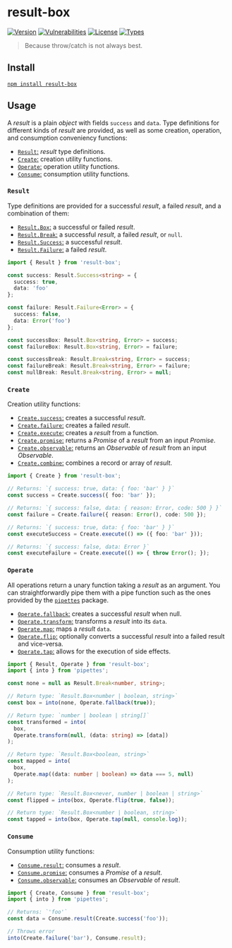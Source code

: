 # result-box

[![Version](https://img.shields.io/npm/v/result-box.svg)](https://www.npmjs.com/package/result-box)
[![Vulnerabilities](https://img.shields.io/snyk/vulnerabilities/npm/result-box.svg)](https://snyk.io/test/npm/result-box)
[![License](https://img.shields.io/github/license/rafamel/utils.svg)](https://github.com/rafamel/result-box/blob/master/LICENSE)
[![Types](https://img.shields.io/npm/types/result-box.svg)](https://www.npmjs.com/package/result-box)

> Because throw/catch is not always best.

## Install

[`npm install result-box`](https://www.npmjs.com/package/result-box)

## Usage

A *result* is a plain *object* with fields `success` and `data`. Type definitions for different kinds of *result* are provided, as well as some creation, operation, and consumption conveniency functions:

* [`Result`:](#result) *result* type definitions.
* [`Create`:](#create) creation utility functions.
* [`Operate`:](#operate) operation utility functions.
* [`Consume`:](#consume) consumption utility functions.

### `Result`

Type definitions are provided for a successful *result*, a failed *result*, and a combination of them:

* [`Result.Box`:](https://rafamel.github.io/utils/result-box/modules/Result.html#Box) a successful or failed *result*.
* [`Result.Break`:](https://rafamel.github.io/utils/result-box/modules/Result.html#Break) a successful *result*, a failed *result*, or `null`.
* [`Result.Success`:](https://rafamel.github.io/utils/result-box/modules/Result.html#Success) a successful *result*.
* [`Result.Failure`:](https://rafamel.github.io/utils/result-box/modules/Result.html#Failure) a failed *result*.

```typescript
import { Result } from 'result-box';

const success: Result.Success<string> = {
  success: true,
  data: 'foo'
};

const failure: Result.Failure<Error> = {
  success: false,
  data: Error('foo')
};

const successBox: Result.Box<string, Error> = success;
const failureBox: Result.Box<string, Error> = failure;

const successBreak: Result.Break<string, Error> = success;
const failureBreak: Result.Break<string, Error> = failure;
const nullBreak: Result.Break<string, Error> = null;
```

### `Create`

Creation utility functions:

* [`Create.success`:](https://rafamel.github.io/utils/result-box/classes/Create.html#success) creates a successful *result*.
* [`Create.failure`:](https://rafamel.github.io/utils/result-box/classes/Create.html#failure) creates a failed *result*.
* [`Create.execute`:](https://rafamel.github.io/utils/result-box/classes/Create.html#execute) creates a *result* from a function.
* [`Create.promise`:](https://rafamel.github.io/utils/result-box/classes/Create.html#promise) returns a *Promise* of a *result* from an input *Promise*.
* [`Create.observable`:](https://rafamel.github.io/utils/result-box/classes/Create.html#observable) returns an *Observable* of *result* from an input *Observable*.
* [`Create.combine`:](https://rafamel.github.io/utils/result-box/classes/Create.html#combine) combines a record or array of *result*.

```typescript
import { Create } from 'result-box';

// Returns: `{ success: true, data: { foo: 'bar' } }`
const success = Create.success({ foo: 'bar' });

// Returns: `{ success: false, data: { reason: Error, code: 500 } }`
const failure = Create.failure({ reason: Error(), code: 500 });

// Returns: `{ success: true, data: { foo: 'bar' } }`
const executeSuccess = Create.execute(() => ({ foo: 'bar' }));

// Returns: `{ success: false, data: Error }`
const executeFailure = Create.execute(() => { throw Error(); });
```

### `Operate`

All operations return a unary function taking a *result* as an argument. You can straightforwardly pipe them with a pipe function such as the ones provided by the [`pipettes`](https://www.npmjs.com/package/pipettes) package.

* [`Operate.fallback`:](https://rafamel.github.io/utils/result-box/classes/Operate.html#fallback) creates a successful *result* when null.
* [`Operate.transform`:](https://rafamel.github.io/utils/result-box/classes/Operate.html#transform) transforms a *result* into its `data`.
* [`Operate.map`:](https://rafamel.github.io/utils/result-box/classes/Operate.html#map) maps a *result* `data`.
* [`Operate.flip`:](https://rafamel.github.io/utils/result-box/classes/Operate.html#flip) optionally converts a successful *result* into a failed result and vice-versa.
* [`Operate.tap`:](https://rafamel.github.io/utils/result-box/classes/Operate.html#tap) allows for the execution of side effects.

```typescript
import { Result, Operate } from 'result-box';
import { into } from 'pipettes';

const none = null as Result.Break<number, string>;

// Return type: `Result.Box<number | boolean, string>`
const box = into(none, Operate.fallback(true));

// Return type: `number | boolean | string[]`
const transformed = into(
  box,
  Operate.transform(null, (data: string) => [data])
);

// Return type: `Result.Box<boolean, string>`
const mapped = into(
  box,
  Operate.map((data: number | boolean) => data === 5, null)
);

// Return type: `Result.Box<never, number | boolean | string>`
const flipped = into(box, Operate.flip(true, false));

// Return type: `Result.Box<number | boolean, string>`
const tapped = into(box, Operate.tap(null, console.log));
```

### `Consume`

Consumption utility functions:

* [`Consume.result`:](https://rafamel.github.io/utils/result-box/classes/Consume.html#result) consumes a *result*.
* [`Consume.promise`:](https://rafamel.github.io/utils/result-box/classes/Consume.html#promise) consumes a *Promise* of a *result*.
* [`Consume.observable`:](https://rafamel.github.io/utils/result-box/classes/Consume.html#observable) consumes an *Observable* of *result*.

```typescript
import { Create, Consume } from 'result-box';
import { into } from 'pipettes';

// Returns: `'foo'`
const data = Consume.result(Create.success('foo'));

// Throws error
into(Create.failure('bar'), Consume.result);
```
